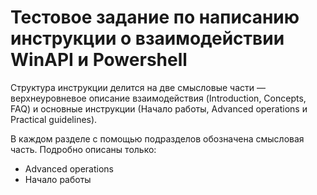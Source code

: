 # Тестовое задание по написанию инструкции о взаимодействии WinAPI и Powershell

Структура инструкции делится на две смысловые части — верхнеуровневое описание взаимодействия (Introduction, Concepts, FAQ) и основные инструкции (Начало работы, Advanced operations и Practical guidelines).

В каждом разделе с помощью подразделов обозначена смысловая часть. Подробно описаны только:

* Advanced operations
* Начало работы

